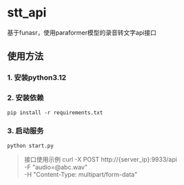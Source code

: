 # stt_api
基于funasr，使用paraformer模型的录音转文字api接口

## 使用方法
### 1. 安装python3.12
### 2. 安装依赖
  ```pip install -r requirements.txt```
### 3. 启动服务
  ```python start.py```
> 接口使用示例
> curl -X POST http://{server_ip}:9933/api \
  -F "audio=@abc.wav" \
  -H "Content-Type: multipart/form-data" 
